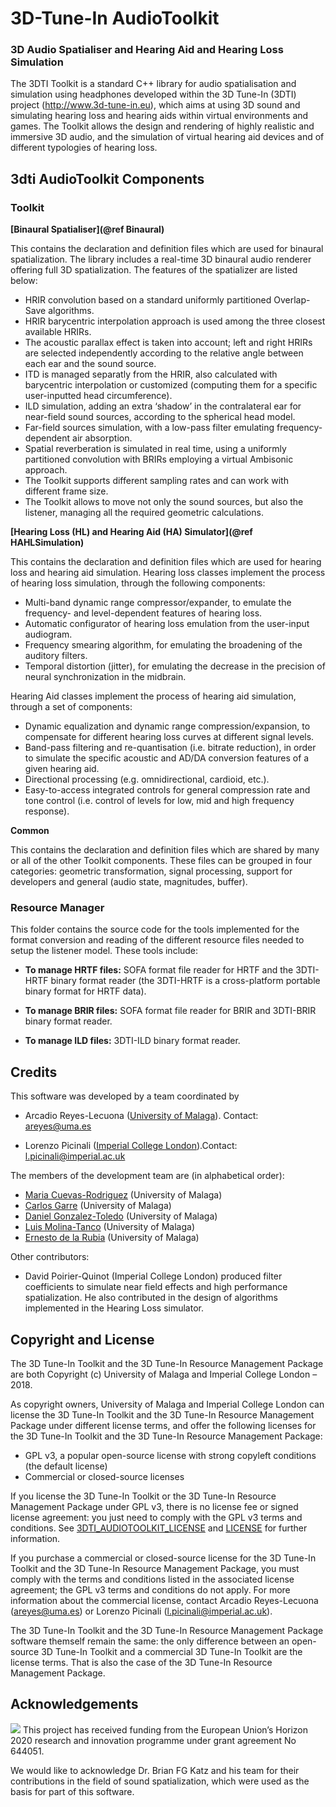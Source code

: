 # 3D-Tune-In AudioToolkit

### 3D Audio Spatialiser and Hearing Aid and Hearing Loss Simulation

The 3DTI Toolkit is a standard C++ library for audio spatialisation and simulation using  headphones developed within the 3D Tune-In (3DTI) project (http://www.3d-tune-in.eu), which aims at using 3D sound and simulating hearing loss and hearing aids within virtual environments and games. The Toolkit allows the design and rendering of highly realistic and immersive 3D audio, and the simulation of virtual hearing aid devices and of different typologies of hearing loss.

## 3dti AudioToolkit Components

### Toolkit
**[Binaural Spatialiser](@ref Binaural)**

This contains the declaration and definition files which are used for binaural spatialization. The library includes a real-time 3D binaural audio renderer offering full 3D spatialization. The features of the spatializer are listed below:

* HRIR convolution based on a standard uniformly partitioned Overlap-Save algorithms.
* HRIR barycentric interpolation approach is used among the three closest available HRIRs.
* The acoustic parallax effect is taken into account; left and right HRIRs are selected independently according to the relative angle between each ear and the sound source.
* ITD is managed separatly from the HRIR, also calculated with barycentric interpolation or customized (computing them for a specific user-inputted head circumference).
* ILD simulation, adding an extra ‘shadow’ in the contralateral ear for near-field sound sources, according to the spherical head model.
* Far-field sources simulation, with a low-pass filter emulating frequency-dependent air absorption.
* Spatial reverberation is simulated in real time, using a uniformly partitioned convolution with BRIRs employing a virtual Ambisonic approach.
* The Toolkit supports different sampling rates and can work with different frame size.
* The Toolkit allows to move not only the sound sources, but also the listener, managing all the required geometric calculations.

**[Hearing Loss (HL) and Hearing Aid (HA) Simulator](@ref HAHLSimulation)**

This contains the declaration and definition files which are used for hearing loss and hearing aid simulation. Hearing loss classes implement the process of hearing loss simulation, through the following components:  

* Multi-band dynamic range compressor/expander, to emulate the frequency- and level-dependent features of hearing loss.
* Automatic configurator of hearing loss emulation from the user-input audiogram.
* Frequency smearing algorithm, for emulating the broadening of the auditory filters.
* Temporal distortion (jitter), for emulating the decrease in the precision of neural synchronization in the midbrain.

Hearing Aid classes implement the process of hearing aid simulation, through a set of components:
* Dynamic equalization and dynamic range compression/expansion, to compensate for different hearing loss curves at different signal levels.
* Band-pass filtering and re-quantisation (i.e. bitrate reduction), in order to simulate the specific acoustic and AD/DA conversion features of a given hearing aid.
* Directional processing (e.g. omnidirectional, cardioid, etc.).
* Easy-to-access integrated controls for general compression rate and tone control (i.e. control of levels for low, mid and high frequency response).

**Common**

This contains the declaration and definition files which are shared by many or all of the other Toolkit components. These files can be grouped in four categories: geometric transformation, signal processing, support for developers and general (audio state, magnitudes, buffer).

### Resource Manager
This folder contains the source code for the tools implemented for the format conversion and reading of the different resource files needed to setup the listener model. These tools include:

- **To manage HRTF files:** SOFA format file reader for HRTF and the 3DTI-HRTF binary format reader (the 3DTI-HRTF is a  cross-platform portable binary format for HRTF data).

- **To manage BRIR files:** SOFA format file reader for BRIR and 3DTI-BRIR binary format reader.

- **To manage ILD files:** 3DTI-ILD binary format reader.



## Credits

This software was developed by a team coordinated by 

-	Arcadio Reyes-Lecuona ([University of Malaga](https://www.uma.es/)). Contact: <areyes@uma.es>
 
-	Lorenzo Picinali ([Imperial College London](https://www.imperial.ac.uk/)).Contact: <l.picinali@imperial.ac.uk>

The members of the development team are (in alphabetical order):
- [Maria Cuevas-Rodriguez](https://github.com/mariacuevas) (University of Malaga)
- [Carlos Garre](https://github.com/carlosgarre) (University of Malaga)
- [Daniel Gonzalez-Toledo](https://github.com/dgonzalezt) (University of Malaga)
- [Luis Molina-Tanco](https://github.com/lmtanco) (University of Malaga)
- [Ernesto de la Rubia](https://github.com/ernestodelarubia) (University of Malaga)

Other contributors:
- David Poirier-Quinot (Imperial College London) produced filter coefficients to simulate near field effects and high performance spatialization. He also contributed in the design of algorithms implemented in the Hearing Loss simulator.

## Copyright and License

The 3D Tune-In Toolkit and the 3D Tune-In Resource Management Package are both Copyright (c) University of Malaga and Imperial College London – 2018.

As copyright owners, University of Malaga and Imperial College London can license the 3D Tune-In Toolkit and the 3D Tune-In Resource Management Package under different license terms, and offer the following licenses for the 3D Tune-In Toolkit and the 3D Tune-In Resource Management Package:

- GPL v3, a popular open-source license with strong copyleft conditions (the default license)
- Commercial or closed-source licenses

If you license the 3D Tune-In Toolkit or the 3D Tune-In Resource Management Package under GPL v3, there is no license fee or signed license agreement: you just need to comply with the GPL v3 terms and conditions. See [3DTI_AUDIOTOOLKIT_LICENSE](3DTI_AUDIOTOOLKIT_LICENSE.html) and [LICENSE](LICENSE.html) for further information.

If you purchase a commercial or closed-source license for the 3D Tune-In Toolkit and the 3D Tune-In Resource Management Package, you must comply with the terms and conditions listed in the associated license agreement; the GPL v3 terms and conditions do not apply. For more information about the commercial license, contact Arcadio Reyes-Lecuona (<areyes@uma.es>) or Lorenzo Picinali (<l.picinali@imperial.ac.uk>).

The 3D Tune-In Toolkit and the 3D Tune-In Resource Management Package software themself remain the same: the only difference between an open-source 3D Tune-In Toolkit and a commercial 3D Tune-In Toolkit are the license terms. That is also the case of the 3D Tune-In Resource Management Package.

## Acknowledgements 

![](EU_Flag.png) This project has received funding from the European Union’s Horizon 2020 research and innovation programme under grant agreement No 644051. 

We would like to acknowledge Dr. Brian FG Katz and his team for their contributions in the field of sound spatialization, which were used as the basis for part of this software.
